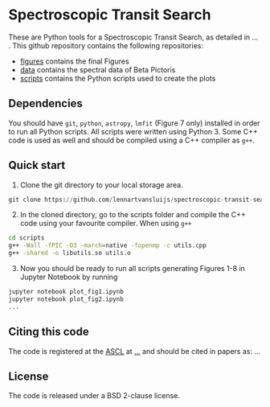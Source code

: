 # Spectroscopic Transit Search

These are Python tools for a Spectroscopic Transit Search, as detailed in ... . This github repository contains the following repositories:
* [figures](https://github.com/lennartvansluijs/spectroscopic-transit-search/tree/master/figures) contains the final Figures
* [data](https://github.com/lennartvansluijs/spectroscopic-transit-search/tree/master/data) contains the spectral data of Beta Pictoris
* [scripts](https://github.com/lennartvansluijs/spectroscopic-transit-search/tree/master/scripts) contains the Python scripts used to create the plots

## Dependencies
You should have `git`, `python`, `astropy`, `lmfit` (Figure 7 only) installed in order to run all Python scripts. All scripts were written using Python 3. Some C++ code is used as well and should be compiled using a C++ compiler as `g++`.

## Quick start
1. Clone the git directory to your local storage area.
```python
git clone https://github.com/lennartvansluijs/spectroscopic-transit-search <local folder>
```
2. In the cloned directory, go to the scripts folder and compile the C++ code using your favourite compiler. When using `g++`
```bash
cd scripts
g++ -Wall -fPIC -O3 -march=native -fopenmp -c utils.cpp
g++ -shared -o libutils.so utils.o
```
3. Now you should be ready to run all scripts generating Figures 1-8 in Jupyter Notebook by running
```bash
jupyter notebook plot_fig1.ipynb
jupyter notebook plot_fig2.ipynb
...
```

## Citing this code

The code is registered at the [ASCL](http://ascl.net/) at
[...](...) and should be cited in papers
as: ...

## License

The code is released under a BSD 2-clause license.
